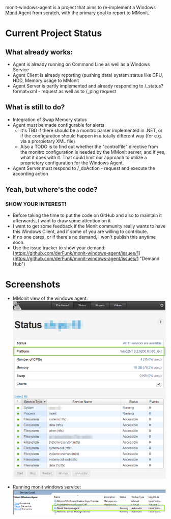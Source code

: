 monit-windows-agent is a project that aims to re-implement a Windows <a href="http://mmonit.com/monit">Monit</a> Agent from scratch, with the primary goal to report to MMonit.

# Current Project Status #

## What already works: ##

 - Agent is already running on Command Line as well as a Windows Service
 - Agent Client is already reporting (pushing data) system status like CPU, HDD, Memory usage to MMonit
 - Agent Server is partly implemented and already responding to /_status?format=xml - request as well as to /_ping request

## What is still to do? ##

- Integration of Swap Memory status
- Agent must be made configurable for alerts
  - It's TBD if there should be a monitrc parser implemented in .NET, or if the configuration should happen in a totally different way (for e.g. via a prorpietary XML file)
  - Also a TODO is to find out whether the "controlfile" directive from the monitrc configuration is needed by the MMonit server, and if yes, what it does with it. That could limit our approach to utilize a proprietary configuration for the Windows Agent.
- Agent Server must respond to /_doAction - request and execute the according action

## Yeah, but where's the code? ##

### SHOW YOUR INTEREST! ###

- Before taking the time to put the code on GitHub and also to maintain it afterwards, I want to draw some attention on it
- I want to get some feedback if the Monit community really wants to have this Windows Client, and if some of you are willing to contribute.
- If no one cares, or if there's no demand, I won't publish this anytime soon.
- Use the issue tracker to show your demand: [https://github.com/derFunk/monit-windows-agent/issues/1](https://github.com/derFunk/monit-windows-agent/issues/1 "Demand Hub")

# Screenshots #
- MMonit view of the windows agent:
![monit-windows-agent Screenshot from MMonit](img/monit-windows-agent-mmonit-1.png)

- Running monit windows service:
![monit-windows-agent Windows Service Screenshot](img/monit-windows-agent-service-1.png)
